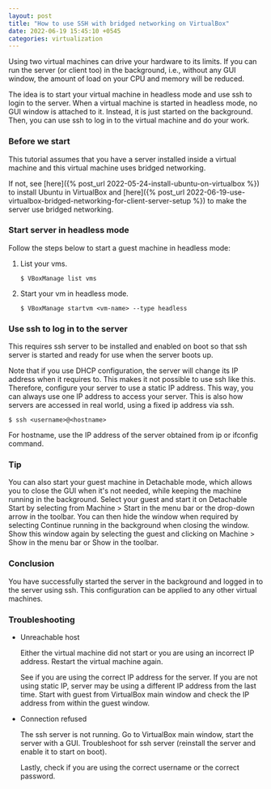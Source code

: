 ```yaml
---
layout: post
title: "How to use SSH with bridged networking on VirtualBox"
date: 2022-06-19 15:45:10 +0545
categories: virtualization
---
```


Using two virtual machines can drive your hardware to its limits. If you can run the server (or client too) in the background, i.e., without any GUI window, the amount of load on your CPU and memory will be reduced.

The idea is to start your virtual machine in headless mode and use ssh to login to the server. When a virtual machine is started in headless mode, no GUI window is attached to it. Instead, it is just started on the background. Then, you can use ssh to log in to the virtual machine and do your work. 

### Before we start

This tutorial assumes that you have a server installed inside a virtual machine and this virtual machine uses bridged networking.

If not, see [here]({% post_url 2022-05-24-install-ubuntu-on-virtualbox %}) to install Ubuntu in VirtualBox and [here]({% post_url 2022-06-19-use-virtualbox-bridged-networking-for-client-server-setup %}) to make the server use bridged networking.

### Start server in headless mode

Follow the steps below to start a guest machine in headless mode:

1. List your vms.<br>
   ```
   $ VBoxManage list vms
   ```

2. Start your vm in headless mode.<br>
   ```
   $ VBoxManage startvm <vm-name> --type headless
   ```

### Use ssh to log in to the server

This requires ssh server to be installed and enabled on boot so that ssh server is started and ready for use when the server boots up.

Note that if you use DHCP configuration, the server will change its IP address when it requires to. This makes it not possible to use ssh like this. Therefore, configure your server to use a static IP address. This way, you can always use one IP address to access your server. This is also how servers are accessed in real world, using a fixed ip address via ssh.

```
$ ssh <username>@<hostname>
```

For hostname, use the IP address of the server obtained from ip or ifconfig command.

### Tip
You can also start your guest machine in Detachable mode, which allows you to close the GUI when it's not needed, while keeping the machine running in the background. Select your guest and start it on Detachable Start by selecting from Machine > Start in the menu bar or the drop-down arrow in the toolbar. You can then hide the window when required by selecting Continue running in the background when closing the window. Show this window again by selecting the guest and clicking on Machine > Show in the menu bar or Show in the toolbar.

### Conclusion

You have successfully started the server in the background and logged in to the server using ssh. This configuration can be applied to any other virtual machines.

### Troubleshooting

- Unreachable host<br>

  Either the virtual machine did not start or you are using an incorrect IP address. Restart the virtual machine again.

  See if you are using the correct IP address for the server. If you are not using static IP, server may be using a different IP address from the last time. Start with guest from VirtualBox main window and check the IP address from within the guest window.

- Connection refused<br>

  The ssh server is not running. Go to VirtualBox main window, start the server with a GUI. Troubleshoot for ssh server (reinstall the server and enable it to start on boot).

  Lastly, check if you are using the correct username or the correct password.
